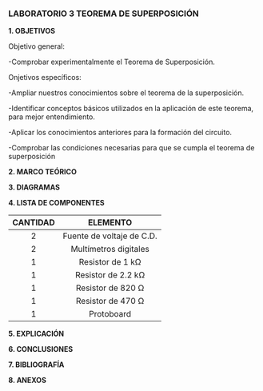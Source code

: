 ### **LABORATORIO 3 TEOREMA DE SUPERPOSICIÓN**

**1. OBJETIVOS**

Objetivo general:

-Comprobar experimentalmente el Teorema de Superposición.

Onjetivos específicos:

-Ampliar nuestros conocimientos sobre el teorema de la superposición.

-Identificar conceptos básicos utilizados en la aplicación de este teorema, para mejor entendimiento.

-Aplicar los conocimientos  anteriores para la formación del circuito. 

-Comprobar las condiciones necesarias para que se cumpla el teorema de superposición

**2. MARCO TEÓRICO**



**3. DIAGRAMAS**

**4. LISTA DE COMPONENTES**

|**CANTIDAD**|**ELEMENTO**|
|:----:|:----:|
|2|Fuente de voltaje de C.D. |
|2|Multímetros digitales|
|1|Resistor de 1 kΩ|
|1|Resistor de 2.2 kΩ|
|1|Resistor de 820 Ω|
|1|Resistor de 470 Ω|
|1|Protoboard|

**5. EXPLICACIÓN**

**6. CONCLUSIONES**

**7. BIBLIOGRAFÍA**

**8. ANEXOS**
